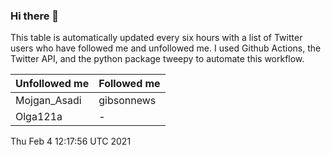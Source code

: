 ### Hi there 👋

This table is automatically updated every six hours with a list of Twitter users who have followed me and unfollowed me. I used Github Actions, the Twitter API, and the python package tweepy to automate this workflow.

| Unfollowed me |  Followed me |
| --- | --- |
|Mojgan_Asadi|gibsonnews|
|Olga121a|-|
Thu Feb  4 12:17:56 UTC 2021
